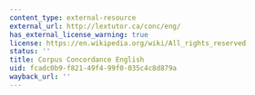 ```yaml
---
content_type: external-resource
external_url: http://lextutor.ca/conc/eng/
has_external_license_warning: true
license: https://en.wikipedia.org/wiki/All_rights_reserved
status: ''
title: Corpus Concordance English
uid: fcadc0b9-f821-49f4-99f0-035c4c8d879a
wayback_url: ''
---
```

